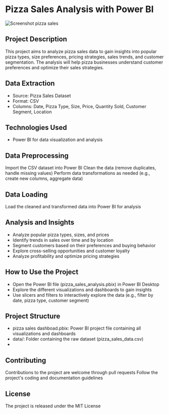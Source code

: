 # Pizza Sales Analysis with Power BI

![Screenshot pizza sales](https://github.com/VwedeOkojie/Pizza-Sales-Project/assets/161823174/be98fc2c-0161-4516-a6e4-0fae56010646)

## Project Description

This project aims to analyze pizza sales data to gain insights into popular pizza types, size preferences, pricing strategies, sales trends, and customer segmentation. The analysis will help pizza businesses understand customer preferences and optimize their sales strategies.

## Data Extraction
* Source: Pizza Sales Dataset
* Format: CSV
* Columns: Date, Pizza Type, Size, Price, Quantity Sold, Customer Segment, Location

## Technologies Used
* Power BI for data visualization and analysis

## Data Preprocessing
Import the CSV dataset into Power BI
Clean the data (remove duplicates, handle missing values)
Perform data transformations as needed (e.g., create new columns, aggregate data)

## Data Loading
Load the cleaned and transformed data into Power BI for analysis

## Analysis and Insights
* Analyze popular pizza types, sizes, and prices
* Identify trends in sales over time and by location
* Segment customers based on their preferences and buying behavior
* Explore cross-selling opportunities and customer loyalty
* Analyze profitability and optimize pricing strategies

## How to Use the Project
* Open the Power BI file (pizza_sales_analysis.pbix) in Power BI Desktop
* Explore the different visualizations and dashboards to gain insights
* Use slicers and filters to interactively explore the data (e.g., filter by date, pizza type, customer segment)


## Project Structure
* pizza sales dashboad.pbix: Power BI project file containing all visualizations and dashboards
* data/: Folder containing the raw dataset (pizza_sales_data.csv)
* 

## Contributing
Contributions to the project are welcome through pull requests
Follow the project's coding and documentation guidelines

## License
The project is released under the MIT License
